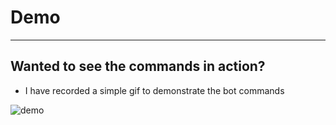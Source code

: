 # Demo
---
## Wanted to see the commands in action?
- I have recorded a simple gif to demonstrate the bot commands

![demo](https://i.imgur.com/VnhmcdH.gif)